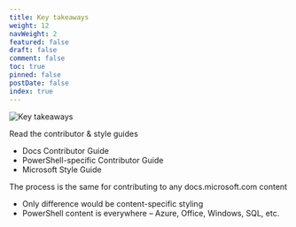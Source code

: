 ```yaml
---
title: Key takeaways
weight: 12
navWeight: 2
featured: false
draft: false
comment: false
toc: true
pinned: false
postDate: false
index: true
---
```

<!-- markdownlint-disable MD041 -->
![Key takeaways][01]

Read the contributor & style guides

- Docs Contributor Guide
- PowerShell-specific Contributor Guide
- Microsoft Style Guide

The process is the same for contributing to any docs.microsoft.com content

- Only difference would be content-specific styling
- PowerShell content is everywhere – Azure, Office, Windows, SQL, etc.

<!-- link references -->
[01]: ./images/contributedocs/slide12.png
